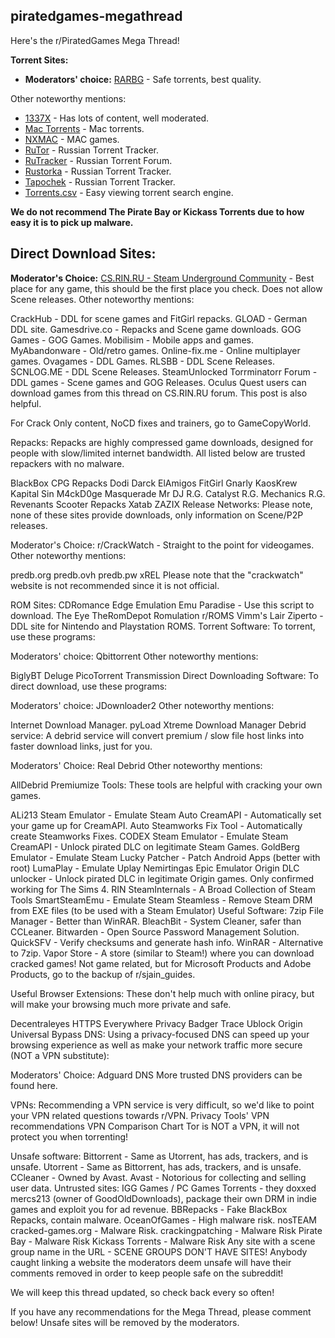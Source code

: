 ## piratedgames-megathread

Here's the r/PiratedGames Mega Thread!

**Torrent Sites:**
- **Moderators' choice:** [RARBG](https://rarbg.to/) - Safe torrents, best quality.

Other noteworthy mentions:

- [1337X](https://1337x.to/) - Has lots of content, well moderated.
- [Mac Torrents](https://mac-torrents.io/mac-games/) - Mac torrents.
- [NXMAC](https://nxmac.com/) - MAC games.
- [RuTor](http://www.rutor.info/) - Russian Torrent Tracker.
- [RuTracker](https://rutracker.org/) - Russian Torrent Forum.
- [Rustorka](http://rustorka.com/) - Russian Torrent Tracker.
- [Tapochek](https://tapochek.net/index.php) - Russian Torrent Tracker.
- [Torrents.csv](https://torrents-csv.ml/) - Easy viewing torrent search engine.

**We do not recommend The Pirate Bay or Kickass Torrents due to how easy it is to pick up malware.**

## **Direct Download Sites:**
**Moderator's Choice:** [CS.RIN.RU - Steam Underground Community](https://cs.rin.ru/forum/) - Best place for any game, this should be the first place you check. Does not allow Scene releases.
Other noteworthy mentions:

CrackHub - DDL for scene games and FitGirl repacks.
GLOAD - German DDL site.
Gamesdrive.co - Repacks and Scene game downloads.
GOG Games - GOG Games.
Mobilisim - Mobile apps and games.
MyAbandonware - Old/retro games.
Online-fix.me - Online multiplayer games.
Ovagames - DDL Games.
RLSBB - DDL Scene Releases.
SCNLOG.ME - DDL Scene Releases.
SteamUnlocked
Torrminatorr Forum - DDL games - Scene games and GOG Releases.
Oculus Quest users can download games from this thread on CS.RIN.RU forum. This post is also helpful.

For Crack Only content, NoCD fixes and trainers, go to GameCopyWorld.

Repacks:
Repacks are highly compressed game downloads, designed for people with slow/limited internet bandwidth. All listed below are trusted repackers with no malware.

BlackBox
CPG Repacks
Dodi
Darck
ElAmigos
FitGirl
Gnarly
KaosKrew
Kapital Sin
M4ckD0ge
Masquerade
Mr DJ
R.G. Catalyst
R.G. Mechanics
R.G. Revenants
Scooter Repacks
Xatab
ZAZIX
Release Networks:
Please note, none of these sites provide downloads, only information on Scene/P2P releases.

Moderator's Choice: r/CrackWatch - Straight to the point for videogames.
Other noteworthy mentions:

predb.org
predb.ovh
predb.pw
xREL
Please note that the "crackwatch" website is not recommended since it is not official.

ROM Sites:
CDRomance
Edge Emulation
Emu Paradise - Use this script to download.
The Eye
TheRomDepot
Romulation
r/ROMS
Vimm's Lair
Ziperto - DDL site for Nintendo and Playstation ROMS.
Torrent Software:
To torrent, use these programs:

Moderators' choice: Qbittorrent
Other noteworthy mentions:

BiglyBT
Deluge
PicoTorrent
Transmission
Direct Downloading Software:
To direct download, use these programs:

Moderators' choice: JDownloader2
Other noteworthy mentions:

Internet Download Manager.
pyLoad
Xtreme Download Manager
Debrid service:
A debrid service will convert premium / slow file host links into faster download links, just for you.

Moderators' Choice: Real Debrid
Other noteworthy mentions:

AllDebrid
Premiumize
Tools:
These tools are helpful with cracking your own games.

ALi213 Steam Emulator - Emulate Steam
Auto CreamAPI - Automatically set your game up for CreamAPI.
Auto Steamworks Fix Tool - Automatically create Steamworks Fixes.
CODEX Steam Emulator - Emulate Steam
CreamAPI - Unlock pirated DLC on legitimate Steam Games.
GoldBerg Emulator - Emulate Steam
Lucky Patcher - Patch Android Apps (better with root)
LumaPlay - Emulate Uplay
Nemirtingas Epic Emulator
Origin DLC unlocker - Unlock pirated DLC in legitimate Origin games. Only confirmed working for The Sims 4.
RIN SteamInternals - A Broad Collection of Steam Tools
SmartSteamEmu - Emulate Steam
Steamless - Remove Steam DRM from EXE files (to be used with a Steam Emulator)
Useful Software:
7zip File Manager - Better than WinRAR.
BleachBit - System Cleaner, safer than CCLeaner.
Bitwarden - Open Source Password Management Solution.
QuickSFV - Verify checksums and generate hash info.
WinRAR - Alternative to 7zip.
Vapor Store - A store (similar to Steam!) where you can download cracked games!
Not game related, but for Microsoft Products and Adobe Products, go to the backup of r/sjain_guides.

Useful Browser Extensions:
These don't help much with online piracy, but will make your browsing much more private and safe.

Decentraleyes
HTTPS Everywhere
Privacy Badger
Trace
Ublock Origin
Universal Bypass
DNS:
Using a privacy-focused DNS can speed up your browsing experience as well as make your network traffic more secure (NOT a VPN substitute):

Moderators' Choice: Adguard DNS
More trusted DNS providers can be found here.

VPNs:
Recommending a VPN service is very difficult, so we'd like to point your VPN related questions towards r/VPN.
Privacy Tools' VPN recommendations
VPN Comparison Chart
Tor is NOT a VPN, it will not protect you when torrenting!

Unsafe software:
Bittorrent - Same as Utorrent, has ads, trackers, and is unsafe.
Utorrent - Same as Bittorrent, has ads, trackers, and is unsafe.
CCleaner - Owned by Avast.
Avast - Notorious for collecting and selling user data.
Untrusted sites:
IGG Games / PC Games Torrents - they doxxed mercs213 (owner of GoodOldDownloads), package their own DRM in indie games and exploit you for ad revenue.
BBRepacks - Fake BlackBox Repacks, contain malware.
OceanOfGames - High malware risk.
nosTEAM
cracked-games.org - Malware Risk.
crackingpatching - Malware Risk
Pirate Bay - Malware Risk
Kickass Torrents - Malware Risk
Any site with a scene group name in the URL - SCENE GROUPS DON'T HAVE SITES!
Anybody caught linking a website the moderators deem unsafe will have their comments removed in order to keep people safe on the subreddit!

We will keep this thread updated, so check back every so often!

If you have any recommendations for the Mega Thread, please comment below! Unsafe sites will be removed by the moderators.
